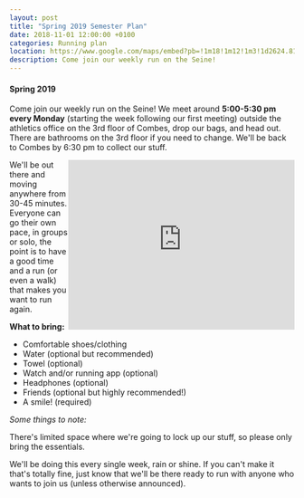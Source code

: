 ```yaml
---
layout: post
title: "Spring 2019 Semester Plan"
date: 2018-11-01 12:00:00 +0100
categories: Running plan
location: https://www.google.com/maps/embed?pb=!1m18!1m12!1m3!1d2624.8102715584446!2d2.3038626156733715!3d48.86182820841861!2m3!1f0!2f0!3f0!3m2!1i1024!2i768!4f13.1!3m3!1m2!1s0x47e66fd956d40469%3A0x93e97e03f4632aa7!2s6+Rue+du+Colonel+Combes%2C+75007+Paris!5e0!3m2!1sen!2sfr!4v1542573335769
description: Come join our weekly run on the Seine!
---
```

#### **Spring 2019**

Come join our weekly run on the Seine! We meet around **5:00-5:30 pm every Monday** (starting the week following our first meeting) outside the athletics office on the 3rd floor of Combes, drop our bags, and head out. There are bathrooms on the 3rd floor if you need to change. We'll be back to Combes by 6:30 pm to collect our stuff.

<div style="float:right;">
  <iframe  src="https://www.google.com/maps/embed?pb=!1m18!1m12!1m3!1d2624.8102715584446!2d2.3038626156733715!3d48.86182820841861!2m3!1f0!2f0!3f0!3m2!1i1024!2i768!4f13.1!3m3!1m2!1s0x47e66fd956d40469%3A0x93e97e03f4632aa7!2s6+Rue+du+Colonel+Combes%2C+75007+Paris!5e0!3m2!1sen!2sfr!4v1542573335769" width="400" height="300" frameborder="0" style="border:0" allowfullscreen></iframe>
</div>

We'll be out there and moving anywhere from 30-45 minutes. Everyone can go their own pace, in groups or solo, the point is to have a good time and a run (or even a walk) that makes you want to run again.

**What to bring:**

* Comfortable shoes/clothing
* Water (optional but recommended)
* Towel (optional)
* Watch and/or running app (optional)
* Headphones (optional)
* Friends (optional but highly recommended!)
* A smile! (required)


*Some things to note:*

There's limited space where we're going to lock up our stuff, so please only bring the essentials.

We'll be doing this every single week, rain or shine. If you can't make it that's totally fine, just know that we'll be there ready to run with anyone who wants to join us (unless otherwise announced).
